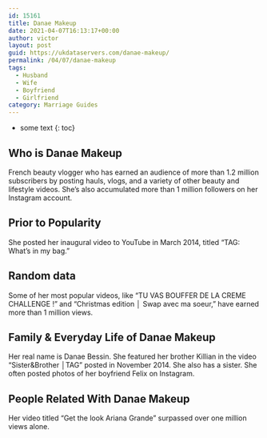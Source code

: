 ```yaml
---
id: 15161
title: Danae Makeup
date: 2021-04-07T16:13:17+00:00
author: victor
layout: post
guid: https://ukdataservers.com/danae-makeup/
permalink: /04/07/danae-makeup
tags:
  - Husband
  - Wife
  - Boyfriend
  - Girlfriend
category: Marriage Guides
---
```


* some text
{: toc}


## Who is Danae Makeup



French beauty vlogger who has earned an audience of more than 1.2 million subscribers by posting hauls, vlogs, and a variety of other beauty and lifestyle videos. She&#8217;s also accumulated more than 1 million followers on her Instagram account.

                
                
                
## Prior to Popularity



She posted her inaugural video to YouTube in March 2014, titled &#8220;TAG: What&#8217;s in my bag.&#8221;

                
                
                
## Random data



Some of her most popular videos, like &#8220;TU VAS BOUFFER DE LA CREME CHALLENGE !&#8221; and &#8220;Christmas edition │ Swap avec ma soeur,&#8221; have earned more than 1 million views.

                
                
                
## Family & Everyday Life of Danae Makeup



Her real name is Danae Bessin. She featured her brother Killian in the video &#8220;Sister&Brother │TAG&#8221; posted in November 2014. She also has a sister. She often posted photos of her boyfriend Felix on Instagram.

                
                
                
## People Related With Danae Makeup



Her video titled &#8220;Get the look Ariana Grande&#8221; surpassed over one million views alone. 

                
              
            
          
          
          